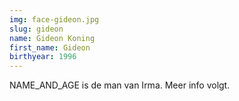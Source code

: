 ```yaml
---
img: face-gideon.jpg
slug: gideon
name: Gideon Koning
first_name: Gideon
birthyear: 1996
---
```

NAME_AND_AGE is de man van Irma. Meer info volgt.
